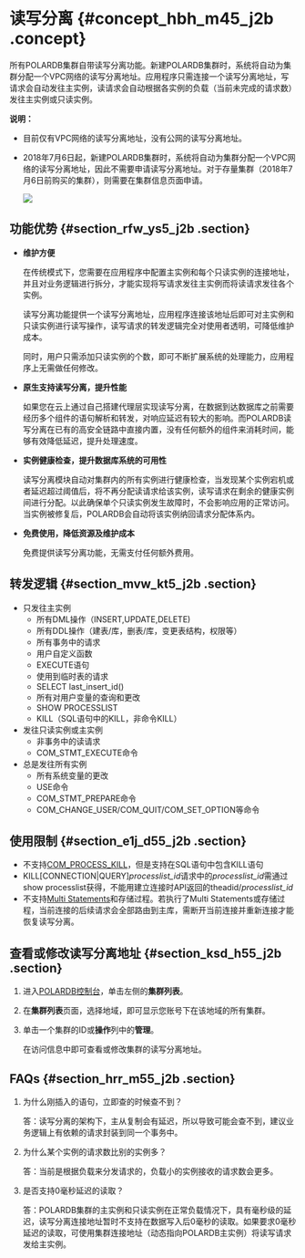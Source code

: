 # 读写分离 {#concept_hbh_m45_j2b .concept}

所有POLARDB集群自带读写分离功能。新建POLARDB集群时，系统将自动为集群分配一个VPC网络的读写分离地址。应用程序只需连接一个读写分离地址，写请求会自动发往主实例，读请求会自动根据各实例的负载（当前未完成的请求数）发往主实例或只读实例。

**说明：** 

-   目前仅有VPC网络的读写分离地址，没有公网的读写分离地址。
-   2018年7月6日起，新建POLARDB集群时，系统将自动为集群分配一个VPC网络的读写分离地址，因此不需要申请读写分离地址。对于存量集群（2018年7月6日前购买的集群），则需要在集群信息页面申请。

    ![](http://static-aliyun-doc.oss-cn-hangzhou.aliyuncs.com/assets/img/15443/6843_zh-CN.png)


## 功能优势 {#section_rfw_ys5_j2b .section}

-   **维护方便**

    在传统模式下，您需要在应用程序中配置主实例和每个只读实例的连接地址，并且对业务逻辑进行拆分，才能实现将写请求发往主实例而将读请求发往各个实例。

    读写分离功能提供一个读写分离地址，应用程序连接该地址后即可对主实例和只读实例进行读写操作，读写请求的转发逻辑完全对使用者透明，可降低维护成本。

    同时，用户只需添加只读实例的个数，即可不断扩展系统的处理能力，应用程序上无需做任何修改。

-   **原生支持读写分离，提升性能**

    如果您在云上通过自己搭建代理层实现读写分离，在数据到达数据库之前需要经历多个组件的语句解析和转发，对响应延迟有较大的影响。而POLARDB读写分离在已有的高安全链路中直接内置，没有任何额外的组件来消耗时间，能够有效降低延迟，提升处理速度。

-   **实例健康检查，提升数据库系统的可用性**

    读写分离模块自动对集群内的所有实例进行健康检查，当发现某个实例宕机或者延迟超过阈值后，将不再分配读请求给该实例，读写请求在剩余的健康实例间进行分配。以此确保单个只读实例发生故障时，不会影响应用的正常访问。当实例被修复后，POLARDB会自动将该实例纳回请求分配体系内。

-   **免费使用，降低资源及维护成本**

    免费提供读写分离功能，无需支付任何额外费用。


## 转发逻辑 {#section_mvw_kt5_j2b .section}

-   只发往主实例
    -   所有DML操作（INSERT,UPDATE,DELETE\)
    -   所有DDL操作（建表/库，删表/库，变更表结构，权限等）
    -   所有事务中的请求
    -   用户自定义函数
    -   EXECUTE语句
    -   使用到临时表的请求
    -   SELECT last\_insert\_id\(\)
    -   所有对用户变量的查询和更改
    -   SHOW PROCESSLIST
    -   KILL（SQL语句中的KILL，非命令KILL）
-   发往只读实例或主实例
    -   非事务中的读请求
    -   COM\_STMT\_EXECUTE命令
-   总是发往所有实例
    -   所有系统变量的更改
    -   USE命令
    -   COM\_STMT\_PREPARE命令
    -   COM\_CHANGE\_USER/COM\_QUIT/COM\_SET\_OPTION等命令

## 使用限制 {#section_e1j_d55_j2b .section}

-   不支持[COM\_PROCESS\_KILL](https://dev.mysql.com/doc/internals/en/com-process-kill.html)，但是支持在SQL语句中包含KILL语句
-   KILL\[CONNECTION|QUERY\]*processlist\_id*请求中的*processlist\_id*需通过show processlist获得，不能用建立连接时API返回的theadid/*processlist\_id*
-   不支持[Multi Statements](https://dev.mysql.com/doc/internals/en/multi-statement.html)和存储过程。若执行了Multi Statements或存储过程，当前连接的后续请求会全部路由到主库，需断开当前连接并重新连接才能恢复读写分离。

## 查看或修改读写分离地址 {#section_ksd_h55_j2b .section}

1.  进入[POLARDB控制台](https://polardb.console.aliyun.com/)，单击左侧的**集群列表**。
2.  在**集群列表**页面，选择地域，即可显示您账号下在该地域的所有集群。
3.  单击一个集群的ID或**操作**列中的**管理**。

    在访问信息中即可查看或修改集群的读写分离地址。


## FAQs {#section_hrr_m55_j2b .section}

1.  为什么刚插入的语句，立即查的时候查不到？

    答：读写分离的架构下，主从复制会有延迟，所以导致可能会查不到，建议业务逻辑上有依赖的请求封装到同一个事务中。

2.  为什么某个实例的请求数比别的实例多？

    答：当前是根据负载来分发请求的，负载小的实例接收的请求数会更多。

3.  是否支持0毫秒延迟的读取？

    答：POLARDB集群的主实例和只读实例在正常负载情况下，具有毫秒级的延迟，读写分离连接地址暂时不支持在数据写入后0毫秒的读取。如果要求0毫秒延迟的读取，可使用集群连接地址（动态指向POLARDB主实例）将读写请求发给主实例。


